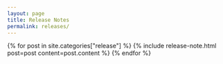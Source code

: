```yaml
---
layout: page
title: Release Notes
permalink: releases/
---
```


{% for post in site.categories["release"] %}
  {% include release-note.html post=post content=post.content %}
{% endfor %}

